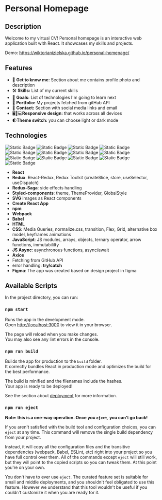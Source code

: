 # Personal Homepage

## Description
Welcome to my virtual CV! Personal homepage is an interactive web application built with React. It showcases my skills and projects. 

Demo: https://wiktorianizielska.github.io/personal-homepage/

## Features
- 👋 **Get to know me:** Section about me contains profile photo and description
- 🛠️ **Skills:** List of my current skills
- 🚀 **Goals:** List of technologies I'm going to learn next
- 📂 **Portfolio:** My projects fetched from gitHub API
- 📧 **Contact:** Section with social media links and email
- 🖥️📱💻**Responsive design:** that works across all devices
- 🌓**Theme switch:** you can choose light or dark mode

## Technologies
![Static Badge](https://img.shields.io/badge/REACT-%20?style=flat&logo=REACT&logoColor=white&color=%20%2361DBFB) ![Static Badge](https://img.shields.io/badge/REDUX-%20%20?style=flat&logo=redux&logoColor=white&color=%23764abc) ![Static Badge](https://img.shields.io/badge/REDUX--SAGA-%20%20?style=flat&logo=redux&logoColor=white&color=%23764abc) ![Static Badge](https://img.shields.io/badge/JAVASCRIPT-%20%20?style=flat&logo=JAVASCRIPT&logoColor=black&color=%23F0DB4F) ![Static Badge](https://img.shields.io/badge/STYLED--COMPONENTS-%20%20?style=flat&logo=styled-components&logoColor=white&logoSize=auto&color=%23DF728C) ![Static Badge](https://img.shields.io/badge/CREATE_REACT_APP-%20%20?style=flat&logo=CREATE%20REACT%20APP&logoColor=black&color=%20%2361DBFB) ![Static Badge](https://img.shields.io/badge/ASYNC%2FAWAIT-%20%20?style=flat&logo=JAVASCRIPT&logoColor=black&color=%23F0DB4F) ![Static Badge](https://img.shields.io/badge/API(AXIOS)-%20%20?style=flat&logo=JAVASCRIPT&logoColor=black&color=%23F0DB4F) ![Static Badge](https://img.shields.io/badge/ERROR_HANDLING-%20%20?style=flat&logo=JAVASCRIPT&logoColor=black&color=%23F0DB4F) ![Static Badge](https://img.shields.io/badge/NPM-%20%20?style=flat&logo=npm&color=%23CC3534) ![Static Badge](https://img.shields.io/badge/HTML-%20%20?style=flat&logo=HTML5&logoColor=white&color=%23e34c26) ![Static Badge](https://img.shields.io/badge/CSS-%20%20?style=flat&logo=css3&logoColor=white&color=%23264de4) ![Static Badge](https://img.shields.io/badge/FIGMA-%20?style=flat&logo=FIGMA&logoColor=white&color=%23A259FF)


- **React**
- **Redux**: React-Redux, Redux Toolkit  (createSlice, store, useSelector, useDispatch)
- **Redux-Saga**: side effects handling
- **Styled-components**: theme, ThemeProvider, GlobalStyle
- **SVG** images as React components
- **Create React App**
- **npm**
- **Webpack**
- **Babel**
- **HTML**
- **CSS**: Media Queries, normalize.css, transition, Flex, Grid, alternative box model, keyframes animations
- **JavaScript**: JS modules, arrays, objects, ternary operator, arrow functions, immutabililty
- **JS Async**: asynchronous functions, async/await
- **Axios**
- Fetching from GitHub API
- error handling: **try/catch**
- **Figma**: The app was created based on design project in figma

## Available Scripts

In the project directory, you can run:

### `npm start`

Runs the app in the development mode.\
Open [http://localhost:3000](http://localhost:3000) to view it in your browser.

The page will reload when you make changes.\
You may also see any lint errors in the console.

### `npm run build`

Builds the app for production to the `build` folder.\
It correctly bundles React in production mode and optimizes the build for the best performance.

The build is minified and the filenames include the hashes.\
Your app is ready to be deployed!

See the section about [deployment](https://facebook.github.io/create-react-app/docs/deployment) for more information.

### `npm run eject`

**Note: this is a one-way operation. Once you `eject`, you can't go back!**

If you aren't satisfied with the build tool and configuration choices, you can `eject` at any time. This command will remove the single build dependency from your project.

Instead, it will copy all the configuration files and the transitive dependencies (webpack, Babel, ESLint, etc) right into your project so you have full control over them. All of the commands except `eject` will still work, but they will point to the copied scripts so you can tweak them. At this point you're on your own.

You don't have to ever use `eject`. The curated feature set is suitable for small and middle deployments, and you shouldn't feel obligated to use this feature. However we understand that this tool wouldn't be useful if you couldn't customize it when you are ready for it.


